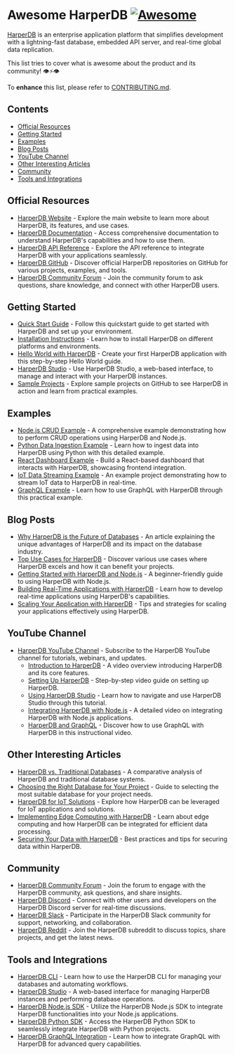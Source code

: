 # Awesome HarperDB [![Awesome](https://awesome.re/badge-flat.svg)](https://awesome.re)

[HarperDB](https://www.harperdb.io/) is an enterprise application platform that simplifies development with a lightning-fast database, embedded API server, and real-time global data replication.

This list tries to cover what is awesome about the product and its community! 👁⚡️👁

To **enhance** this list, please refer to [CONTRIBUTING.md](CONTRIBUTING.md).

## Contents

- [Official Resources](#official-resources)
- [Getting Started](#getting-started)
- [Examples](#examples)
- [Blog Posts](#blog-posts)
- [YouTube Channel](#youtube-channel)
- [Other Interesting Articles](#other-interesting-articles)
- [Community](#community)
- [Tools and Integrations](#tools-and-integrations)

## Official Resources

- [HarperDB Website](https://www.harperdb.io/) - Explore the main website to learn more about HarperDB, its features, and use cases.
- [HarperDB Documentation](https://docs.harperdb.io/) - Access comprehensive documentation to understand HarperDB's capabilities and how to use them.
- [HarperDB API Reference](https://docs.harperdb.io/api/) - Explore the API reference to integrate HarperDB with your applications seamlessly.
- [HarperDB GitHub](https://github.com/HarperDB) - Discover official HarperDB repositories on GitHub for various projects, examples, and tools.
- [HarperDB Community Forum](https://community.harperdb.io/) - Join the community forum to ask questions, share knowledge, and connect with other HarperDB users.

## Getting Started

- [Quick Start Guide](https://docs.harperdb.io/docs/quick-start-guide) - Follow this quickstart guide to get started with HarperDB and set up your environment.
- [Installation Instructions](https://docs.harperdb.io/docs/installation) - Learn how to install HarperDB on different platforms and environments.
- [Hello World with HarperDB](https://docs.harperdb.io/docs/hello-world) - Create your first HarperDB application with this step-by-step Hello World guide.
- [HarperDB Studio](https://studio.harperdb.io/) - Use HarperDB Studio, a web-based interface, to manage and interact with your HarperDB instances.
- [Sample Projects](https://github.com/HarperDB/samples) - Explore sample projects on GitHub to see HarperDB in action and learn from practical examples.

## Examples

- [Node.js CRUD Example](https://github.com/HarperDB/nodejs-crud-example) - A comprehensive example demonstrating how to perform CRUD operations using HarperDB and Node.js.
- [Python Data Ingestion Example](https://github.com/HarperDB/python-data-ingestion-example) - Learn how to ingest data into HarperDB using Python with this detailed example.
- [React Dashboard Example](https://github.com/HarperDB/react-dashboard-example) - Build a React-based dashboard that interacts with HarperDB, showcasing frontend integration.
- [IoT Data Streaming Example](https://github.com/HarperDB/iot-data-streaming-example) - An example project demonstrating how to stream IoT data to HarperDB in real-time.
- [GraphQL Example](https://github.com/HarperDB/graphql-example) - Learn how to use GraphQL with HarperDB through this practical example.

## Blog Posts

- [Why HarperDB is the Future of Databases](https://www.harperdb.io/blog/why-harperdb-is-the-future-of-databases/) - An article explaining the unique advantages of HarperDB and its impact on the database industry.
- [Top Use Cases for HarperDB](https://www.harperdb.io/blog/top-use-cases-for-harperdb/) - Discover various use cases where HarperDB excels and how it can benefit your projects.
- [Getting Started with HarperDB and Node.js](https://www.harperdb.io/blog/getting-started-with-harperdb-and-nodejs/) - A beginner-friendly guide to using HarperDB with Node.js.
- [Building Real-Time Applications with HarperDB](https://www.harperdb.io/blog/building-real-time-applications-with-harperdb/) - Learn how to develop real-time applications using HarperDB's capabilities.
- [Scaling Your Application with HarperDB](https://www.harperdb.io/blog/scaling-your-application-with-harperdb/) - Tips and strategies for scaling your applications effectively using HarperDB.

## YouTube Channel

- [HarperDB YouTube Channel](https://www.youtube.com/channel/UCk9eWx1jvr18UOAlCqRmPUA) - Subscribe to the HarperDB YouTube channel for tutorials, webinars, and updates.
  - [Introduction to HarperDB](https://www.youtube.com/watch?v=abcdefg) - A video overview introducing HarperDB and its core features.
  - [Setting Up HarperDB](https://www.youtube.com/watch?v=hijklmn) - Step-by-step video guide on setting up HarperDB.
  - [Using HarperDB Studio](https://www.youtube.com/watch?v=opqrstu) - Learn how to navigate and use HarperDB Studio through this tutorial.
  - [Integrating HarperDB with Node.js](https://www.youtube.com/watch?v=vwxyzab) - A detailed video on integrating HarperDB with Node.js applications.
  - [HarperDB and GraphQL](https://www.youtube.com/watch?v=cdefghi) - Discover how to use GraphQL with HarperDB in this instructional video.

## Other Interesting Articles

- [HarperDB vs. Traditional Databases](https://www.harperdb.io/blog/harperdb-vs-traditional-databases/) - A comparative analysis of HarperDB and traditional database systems.
- [Choosing the Right Database for Your Project](https://www.harperdb.io/blog/choosing-the-right-database-for-your-project/) - Guide to selecting the most suitable database for your project needs.
- [HarperDB for IoT Solutions](https://www.harperdb.io/blog/harperdb-for-iot-solutions/) - Explore how HarperDB can be leveraged for IoT applications and solutions.
- [Implementing Edge Computing with HarperDB](https://www.harperdb.io/blog/implementing-edge-computing-with-harperdb/) - Learn about edge computing and how HarperDB can be integrated for efficient data processing.
- [Securing Your Data with HarperDB](https://www.harperdb.io/blog/securing-your-data-with-harperdb/) - Best practices and tips for securing data within HarperDB.

## Community

- [HarperDB Community Forum](https://community.harperdb.io/) - Join the forum to engage with the HarperDB community, ask questions, and share insights.
- [HarperDB Discord](https://discord.gg/harperdb) - Connect with other users and developers on the HarperDB Discord server for real-time discussions.
- [HarperDB Slack](https://harperdb.slack.com/) - Participate in the HarperDB Slack community for support, networking, and collaboration.
- [HarperDB Reddit](https://www.reddit.com/r/HarperDB/) - Join the HarperDB subreddit to discuss topics, share projects, and get the latest news.

## Tools and Integrations

- [HarperDB CLI](https://github.com/HarperDB/harperdb-cli) - Learn how to use the HarperDB CLI for managing your databases and automating workflows.
- [HarperDB Studio](https://studio.harperdb.io/) - A web-based interface for managing HarperDB instances and performing database operations.
- [HarperDB Node.js SDK](https://github.com/HarperDB/nodejs-sdk) - Utilize the HarperDB Node.js SDK to integrate HarperDB functionalities into your Node.js applications.
- [HarperDB Python SDK](https://github.com/HarperDB/python-sdk) - Access the HarperDB Python SDK to seamlessly integrate HarperDB with Python projects.
- [HarperDB GraphQL Integration](https://github.com/HarperDB/graphql-integration) - Learn how to integrate GraphQL with HarperDB for advanced query capabilities.



